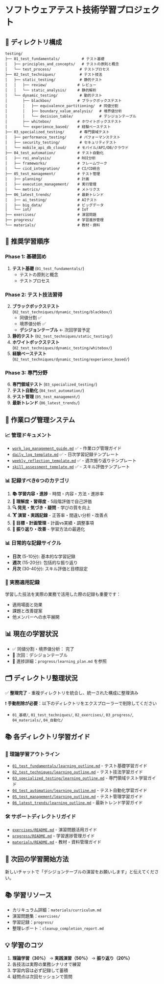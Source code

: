# ソフトウェアテスト技術学習プロジェクト

## 📁 ディレクトリ構成

```
testing/
├── 01_test_fundamentals/          # テスト基礎
│   ├── principles_and_concepts/   # テストの原則と概念
│   └── test_process/             # テストプロセス
├── 02_test_techniques/           # テスト技法
│   ├── static_testing/           # 静的テスト
│   │   ├── review/              # レビュー
│   │   └── static_analysis/     # 静的解析
│   └── dynamic_testing/          # 動的テスト
│       ├── blackbox/            # ブラックボックステスト
│       │   ├── equivalence_partitioning/  # 同値分割
│       │   ├── boundary_value_analysis/   # 境界値分析
│       │   └── decision_table/            # デシジョンテーブル
│       ├── whitebox/            # ホワイトボックステスト
│       └── experience_based/    # 経験ベーステスト
├── 03_specialized_testing/       # 専門領域テスト
│   ├── performance_testing/      # パフォーマンステスト
│   ├── security_testing/         # セキュリティテスト
│   └── mobile_api_db_cloud/     # モバイル/API/DB/クラウド
├── 04_test_automation/          # テスト自動化
│   ├── roi_analysis/            # ROI分析
│   ├── frameworks/              # フレームワーク
│   └── cicd_integration/        # CI/CD統合
├── 05_test_management/          # テスト管理
│   ├── planning/                # 計画
│   ├── execution_management/    # 実行管理
│   └── metrics/                 # メトリクス
├── 06_latest_trends/            # 最新トレンド
│   ├── ai_testing/              # AIテスト
│   ├── big_data/                # ビッグデータ
│   └── iot/                     # IoT
├── exercises/                   # 演習問題
├── progress/                    # 学習進捗管理
└── materials/                   # 教材・資料
```

## 🎯 推奨学習順序

### Phase 1: 基礎固め
1. **テスト基礎** (`01_test_fundamentals/`)
   - テストの原則と概念
   - テストプロセス

### Phase 2: テスト技法習得
2. **ブラックボックステスト** (`02_test_techniques/dynamic_testing/blackbox/`)
   - 同値分割 ✅
   - 境界値分析 ✅
   - **デシジョンテーブル** ← 次回学習予定
3. **静的テスト** (`02_test_techniques/static_testing/`)
4. **ホワイトボックステスト** (`02_test_techniques/dynamic_testing/whitebox/`)
5. **経験ベーステスト** (`02_test_techniques/dynamic_testing/experience_based/`)

### Phase 3: 専門分野
6. **専門領域テスト** (`03_specialized_testing/`)
7. **テスト自動化** (`04_test_automation/`)
8. **テスト管理** (`05_test_management/`)
9. **最新トレンド** (`06_latest_trends/`)

## 📝 作業ログ管理システム

### 📈 管理ドキュメント
- [`work_log_management_guide.md`](work_log_management_guide.md) ✅ - 作業ログ管理ガイド
- [`daily_log_template.md`](daily_log_template.md) ✅ - 日次学習記録テンプレート
- [`weekly_reflection_template.md`](weekly_reflection_template.md) ✅ - 週次振り返りテンプレート
- [`skill_assessment_template.md`](skill_assessment_template.md) ✅ - スキル評価テンプレート

### 📊 記録すべき6つのカテゴリ
1. **📚 学習内容・進捗** - 時間・内容・方法・進捗率
2. **🎯 理解度・習得度** - 5段階評価で自己評価
3. **🔍 発見・気づき・疑問** - 学びの質を向上
4. **🏋️ 演習・実践記録** - 正答率・間違い分析・改善点
5. **🎯 目標・計画管理** - 計画vs実績・調整事項
6. **🔄 振り返り・改善** - 学習方法の最適化

### 📊 日常的な記録サイクル
- **日次** (5-10分): 基本的な学習記録
- **週次** (15-20分): 包括的な振り返り
- **月次** (30-40分): スキル評価と目標設定

### 💼 実務適用記録
学習した技法を実際の業務で活用した際の記録も重要です：
- 適用場面と効果
- 課題と改善提案
- 他メンバーへの水平展開

## 📊 現在の学習状況

- ✅ 同値分割・境界値分析： 完了
- 🎯 次回：デシジョンテーブル
- 📂 進捗詳細：`progress/learning_plan.md` を参照

## 🗂️ ディレクトリ整理状況

✅ **整理完了** - 重複ディレクトリを統合し、統一された構成に整理済み

❗ **手動削除が必要**：以下のディレクトリをエクスプローラーで削除してください
- `01_基礎/`, `01_test_techniques/`, `02_exercises/`, `03_progress/`, `04_materials/`, `04_自動化/`

## 📚 各ディレクトリ学習ガイド

### 📖 理論学習アウトライン
- [`01_test_fundamentals/learning_outline.md`](01_test_fundamentals/learning_outline.md) - テスト基礎学習ガイド
- [`02_test_techniques/learning_outline.md`](02_test_techniques/learning_outline.md) - テスト技法学習ガイド
- [`03_specialized_testing/learning_outline.md`](03_specialized_testing/learning_outline.md) - 専門領域テスト学習ガイド
- [`04_test_automation/learning_outline.md`](04_test_automation/learning_outline.md) - テスト自動化学習ガイド
- [`05_test_management/learning_outline.md`](05_test_management/learning_outline.md) - テスト管理学習ガイド
- [`06_latest_trends/learning_outline.md`](06_latest_trends/learning_outline.md) - 最新トレンド学習ガイド

### 🛠️ サポートディレクトリガイド
- [`exercises/README.md`](exercises/README.md) - 演習問題活用ガイド
- [`progress/README.md`](progress/README.md) - 学習進捗管理ガイド
- [`materials/README.md`](materials/README.md) - 教材・資料管理ガイド

## 🚀 次回の学習開始方法

新しいチャットで「デシジョンテーブルの演習をお願いします」と伝えてください。

## 📚 学習リソース

- カリキュラム詳細：`materials/curriculum.md`
- 演習問題集：`exercises/`
- 学習記録：`progress/`
- 整理レポート：`cleanup_completion_report.md`

## 💡 学習のコツ

1. **理論学習（30%）** → **実践演習（50%）** → **振り返り（20%）**
2. 各技法は実際の業務シナリオで練習
3. 学習内容は必ず記録して蓄積
4. 疑問点は次回セッションで質問
